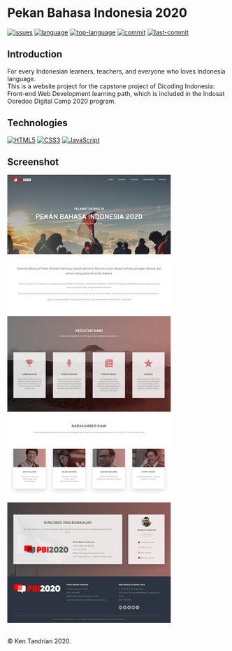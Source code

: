# Pekan Bahasa Indonesia 2020
[![issues](https://img.shields.io/github/issues/KenTandrian/pbi2020-project)](https://github.com/KenTandrian/pbi2020-project/issues)
[![language](https://img.shields.io/github/languages/count/KenTandrian/pbi2020-project)](https://github.com/KenTandrian/pbi2020-project/search?l=css)
[![top-language](https://img.shields.io/github/languages/top/KenTandrian/pbi2020-project)](https://github.com/KenTandrian/pbi2020-project/search?l=css)
[![commit](https://img.shields.io/github/commit-activity/m/KenTandrian/pbi2020-project)](https://github.com/KenTandrian/pbi2020-project/commits/main)
[![last-commit](https://img.shields.io/github/last-commit/KenTandrian/pbi2020-project)](https://github.com/KenTandrian/pbi2020-project/commits/main)

## Introduction
For every Indonesian learners, teachers, and everyone who loves Indonesia language.\
This is a website project for the capstone project of Dicoding Indonesia: Front-end Web Development learning path, which is included in the Indosat Ooredoo Digital Camp 2020 program.

## Technologies
[![HTML5](https://img.shields.io/badge/-HTML5-black?style=flat-square&logo=html5&logoColor=orange)](https://github.com/KenTandrian?tab=repositories&language=html)
[![CSS3](https://img.shields.io/badge/-CSS3-black?style=flat-square&logo=css3&logoColor=blue)](https://github.com/KenTandrian?tab=repositories&language=css)
[![JavaScript](https://img.shields.io/badge/-JavaScript-black?style=flat-square&logo=javascript)](https://github.com/KenTandrian?tab=repositories&language=javascript)

## Screenshot
<img src=assets/image/PBI.png>

## 
&#169; Ken Tandrian 2020.
